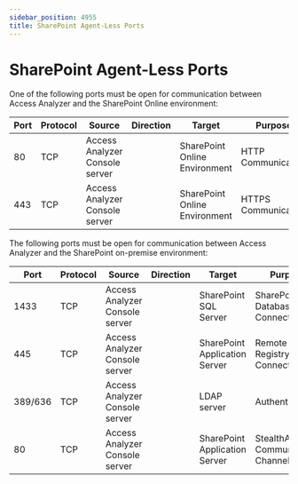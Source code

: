 ```yaml
---
sidebar_position: 4955
title: SharePoint Agent-Less Ports
---
```


# SharePoint Agent-Less Ports

One of the following ports must be open for communication between Access Analyzer and the SharePoint Online environment:

| Port | Protocol | Source | Direction | Target | Purpose |
| --- | --- | --- | --- | --- | --- |
| 80 | TCP | Access Analyzer Console server |  | SharePoint Online Environment | HTTP Communication |
| 443 | TCP | Access Analyzer Console server |  | SharePoint Online Environment | HTTPS Communication |

The following ports must be open for communication between Access Analyzer and the SharePoint on-premise environment:

| Port | Protocol | Source | Direction | Target | Purpose |
| --- | --- | --- | --- | --- | --- |
| 1433 | TCP | Access Analyzer Console server |  | SharePoint SQL Server | SharePoint SQL Database Connection |
| 445 | TCP | Access Analyzer Console server |  | SharePoint Application Server | Remote Registry Connection |
| 389/636 | TCP | Access Analyzer Console server |  | LDAP server | Authentication |
| 80 | TCP | Access Analyzer Console server |  | SharePoint Application Server | StealthAUDIT Communication Channel |